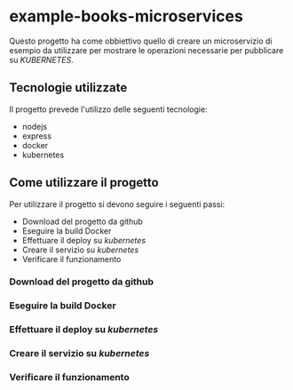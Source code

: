 # example-books-microservices

Questo progetto ha come obbiettivo quello di creare un microservizio di esempio da utilizzare per mostrare le operazioni necessarie per pubblicare su _KUBERNETES_.

## Tecnologie utilizzate

Il progetto prevede l'utilizzo delle seguenti tecnologie:

- nodejs
- express
- docker
- kubernetes

## Come utilizzare il progetto

Per utilizzare il progetto si devono seguire i seguenti passi:

- Download del progetto da github
- Eseguire la build Docker
- Effettuare il deploy su _kubernetes_
- Creare il servizio su _kubernetes_
- Verificare il funzionamento

### Download del progetto da github

### Eseguire la build Docker

### Effettuare il deploy su _kubernetes_

### Creare il servizio su _kubernetes_

### Verificare il funzionamento

